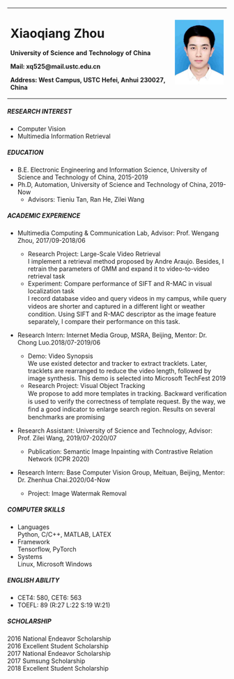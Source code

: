 <table border="0">
  <tr>
    <td width="75%">
      <h1>Xiaoqiang Zhou</h1>
      <p><b>University of Science and Technology of China</b></p>
      <p><b>Mail: xq525@mail.ustc.edu.cn</b></p>
      <p><b>Address: West Campus, USTC Hefei, Anhui 230027, China</b></p>
    </td>
    <td width="75%">
      <img src="/大学.jpg" width="100%">
    </td>
  </tr>
</table>

##### RESEARCH INTEREST
- Computer Vision 
- Multimedia Information Retrieval

##### EDUCATION
- B.E. Electronic Engineering and Information Science, University of Science and Technology of China, 2015-2019 
- Ph.D, Automation, University of Science and Technology of China, 2019-Now
  + Advisors: Tieniu Tan, Ran He, Zilei Wang

##### ACADEMIC EXPERIENCE

- Multimedia Computing & Communication Lab, Advisor: Prof. Wengang Zhou, 2017/09-2018/06
   - Research Project: Large-Scale Video Retrieval  
     I implement a retrieval method proposed by Andre Araujo. Besides, I retrain the parameters of GMM and expand it to video-to-video retrieval task
   - Experiment: Compare performance of SIFT and R-MAC in visual localization task  
     I record database video and query videos in my campus, while query videos are shorter and captured in a diﬀerent light or weather condition. Using SIFT and R-MAC descriptor as the image feature separately, I compare their performance on this task. 

- Research Intern: Internet Media Group, MSRA, Beijing, Mentor: Dr. Chong Luo.2018/07-2019/06
   - Demo: Video Synopsis  
     We use existed detector and tracker to extract tracklets. Later, tracklets are rearranged to reduce the video length, followed by image synthesis. This demo is selected into Microsoft TechFest 2019
   - Research Project: Visual Object Tracking  
     We propose to add more templates in tracking. Backward veriﬁcation is used to verify the correctness of template request. By the way, we ﬁnd a good indicator to enlarge search region. Results on several benchmarks are promising 

- Research Assistant: University of Science and Technology,  Advisor: Prof. Zilei Wang, 2019/07-2020/07
  - Publication: Semantic Image Inpainting with Contrastive Relation Network (ICPR 2020)
  
- Research Intern: Base Computer Vision Group, Meituan, Beijing, Mentor: Dr. Zhenhua Chai.2020/04-Now
  - Project: Image Watermak Removal

##### COMPUTER SKILLS
- Languages  
  Python, C/C++, MATLAB, LATEX
- Framework  
  Tensorflow, PyTorch
- Systems  
  Linux, Microsoft Windows

##### ENGLISH ABILITY
- CET4: 580, CET6: 563
- TOEFL: 89 (R:27 L:22 S:19 W:21)

##### SCHOLARSHIP
2016 National Endeavor Scholarship  
2016 Excellent Student Scholarship  
2017 National Endeavor Scholarship  
2017 Sumsung Scholarship  
2018 Excellent Student Scholarship  
